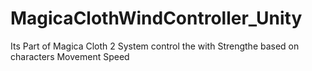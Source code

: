 # MagicaClothWindController_Unity
Its Part of Magica Cloth 2 System control the with Strengthe based on characters Movement Speed
